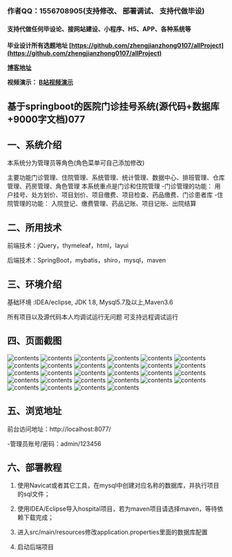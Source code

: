 ### 作者QQ：1556708905(支持修改、 部署调试、 支持代做毕设)

#### 支持代做任何毕设论、接网站建设、小程序、H5、APP、各种系统等

**毕业设计所有选题地址 [https://github.com/zhengjianzhong0107/allProject](https://github.com/zhengjianzhong0107/allProject)**

**[博客地址](https://blog.csdn.net/2303_76227485/article/details/131155870)**

**视频演示：
[B站视频演示](https://www.bilibili.com/video/BV1yW4y1D71N/)**

 

## 基于springboot的医院门诊挂号系统(源代码+数据库+9000字文档)077

## 一、系统介绍

本系统分为管理员等角色(角色菜单可自己添加修改)

主要功能门诊管理、住院管理、系统管理、统计管理、数据中心、排班管理、仓库管理、药房管理、角色管理
本系统重点是门诊和住院管理
-门诊管理的功能：
用户挂号、处方划价、项目划价、项目缴费、项目检查、药品缴费、门诊患者库
-住院管理的功能：
入院登记、缴费管理、药品记账、项目记账、出院结算

## 二、所用技术

前端技术：jQuery，thymeleaf，html，layui

后端技术：SpringBoot，mybatis，shiro，mysql，maven

## 三、环境介绍

基础环境 :IDEA/eclipse, JDK 1.8, Mysql5.7及以上,Maven3.6

所有项目以及源代码本人均调试运行无问题 可支持远程调试运行

## 四、页面截图

![contents](./picture/picture1.png)
![contents](./picture/picture2.png)
![contents](./picture/picture3.png)
![contents](./picture/picture4.png)
![contents](./picture/picture5.png)
![contents](./picture/picture6.png)
![contents](./picture/picture7.png)
![contents](./picture/picture8.png)
![contents](./picture/picture9.png)
![contents](./picture/picture10.png)
![contents](./picture/picture11.png)
![contents](./picture/picture12.png)
![contents](./picture/picture13.png)
![contents](./picture/picture14.png)
![contents](./picture/picture15.png)
![contents](./picture/picture16.png)
![contents](./picture/picture17.png)
![contents](./picture/picture18.png)
![contents](./picture/picture19.png)
![contents](./picture/picture20.png)
![contents](./picture/picture21.png)
![contents](./picture/picture22.png)
![contents](./picture/picture23.png)
![contents](./picture/picture24.png)
![contents](./picture/picture25.png)
![contents](./picture/picture26.png)
![contents](./picture/picture27.png)
![contents](./picture/picture28.png)

## 五、浏览地址

前台访问地址：http://localhost:8077/

-管理员账号/密码：admin/123456

## 六、部署教程

1. 使用Navicat或者其它工具，在mysql中创建对应名称的数据库，并执行项目的sql文件；

2. 使用IDEA/Eclipse导入hospital项目，若为maven项目请选择maven，等待依赖下载完成；

3. 进入src/main/resources修改application.properties里面的数据库配置

4. 启动后端项目

 

